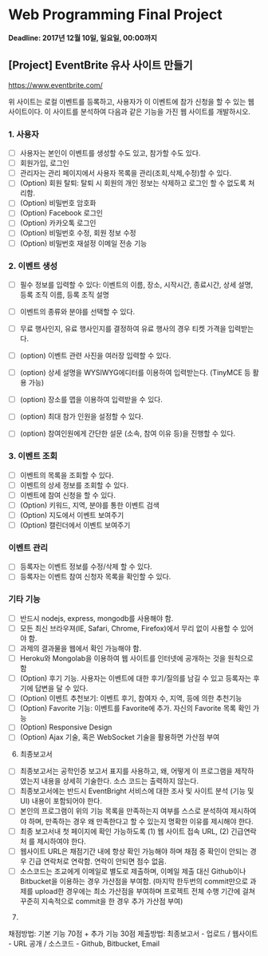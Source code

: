 # Web Programming Final Project
**Deadline: 2017년 12월 10일, 일요일, 00:00까지**

## [Project] EventBrite 유사 사이트 만들기
https://www.eventbrite.com/

위 사이트는 로컬 이벤트를 등록하고, 사용자가 이 이벤트에 참가 신청을 할 수 있는 웹사이트이다. 이 사이트를 분석하여 다음과 같은 기능을 가진 웹 사이트를 개발하시오.

### 1. 사용자
- [ ] 사용자는 본인이 이벤트를 생성할 수도 있고, 참가할 수도 있다.
- [ ] 회원가입, 로그인
- [ ] 관리자는 관리 페이지에서 사용자 목록을 관리(조회,삭제,수정)할 수 있다.
- [ ] (Option) 회원 탈퇴: 탈퇴 시 회원의 개인 정보는 삭제하고 로그인 할 수 없도록 처리함.
- [ ] (Option) 비밀번호 암호화
- [ ] (Option) Facebook 로그인 
- [ ] (Option) 카카오톡 로그인
- [ ] (Option) 비밀번호 수정, 회원 정보 수정
- [ ] (Option) 비밀번호 재설정 이메일 전송 기능

### 2. 이벤트 생성
- [ ] 필수 정보를 입력할 수 있다: 이벤트의 이름, 장소, 시작시간, 종료시간, 상세 설명, 등록 조직 이름, 등록 조직 설명
- [ ] 이벤트의 종류와 분야를 선택할 수 있다.
- [ ] 무료 행사인지, 유료 행사인지를 결정하여 유료 행사의 경우 티켓 가격을 입력받는다.
- [ ] (option) 이벤트 관련 사진을 여러장 입력할 수 있다.
- [ ] (option) 상세 설명을 WYSIWYG에디터를 이용하여 입력받는다. (TinyMCE 등 활용 가능)
- [ ] (option) 장소를 맵을 이용하여 입력받을 수 있다.
- [ ] (option) 최대 참가 인원을 설정할 수 있다.
- [ ] (option) 참여인원에게 간단한 설문 (소속, 참여 이유 등)을 진행할 수 있다.


### 3. 이벤트 조회

- [ ] 이벤트의 목록을 조회할 수 있다.
- [ ] 이벤트의 상세 정보를 조회할 수 있다.
- [ ] 이벤트에 참여 신청을 할 수 있다. 
- [ ] (Option) 키워드, 지역, 분야를 통한 이벤트 검색
- [ ] (Option) 지도에서 이벤트 보여주기
- [ ] (Option) 캘린더에서 이벤트 보여주기

### 이벤트 관리

- [ ] 등록자는 이벤트 정보를 수정/삭제 할 수 있다.
- [ ] 등록자는 이벤트 참여 신청자 목록을 확인할 수 있다.

### 기타 기능

- [ ] 반드시 nodejs, express, mongodb를 사용해야 함.
- [ ] 모든 최신 브라우져(IE, Safari, Chrome, Firefox)에서 무리 없이 사용할 수 있어야 함.
- [ ] 과제의 결과물을 웹에서 확인 가능해야 함.
- [ ] Heroku와 Mongolab을 이용하여 웹 사이트를 인터넷에 공개하는 것을 원칙으로 함
- [ ] (Option) 후기 기능. 사용자는 이벤트에 대한 후기/질의를 남길 수 있고 등록자는 후기에 답변을 달 수 있다.
- [ ] (Option) 이벤트 추천보기: 이벤트 후기, 참여자 수, 지역, 등에 의한 추천기능
- [ ] (Option) Favorite 기능: 이벤트를 Favorite에 추가. 자신의 Favorite 목록 확인 가능
- [ ] (Option) Responsive Design
- [ ] (Option) Ajax 기술, 혹은 WebSocket 기술을 활용하면 가산점 부여 

6. 최종보고서
- [ ] 최종보고서는 공학인증 보고서 표지를 사용하고, 왜, 어떻게 이 프로그램을 제작하였는지 내용을 상세히 기술한다. 소스 코드는 출력하지 않는다. 
- [ ] 최종보고서에는 반드시 EventBright 서비스에 대한 조사 및 사이트 분석 (기능 및 UI) 내용이 포함되어야 한다.
- [ ] 본인의 프로그램이 위의 기능 목록을 만족하는지 여부를 스스로 분석하여 제시하여야 하며, 만족하는 경우 왜 만족한다고 할 수 있는지 명확한 이유를 제시해야 한다.
- [ ] 최종 보고서내 첫 페이지에 확인 가능하도록 (1) 웹 사이트 접속 URL, (2) 긴급연락처 를 제시하여야 한다.
- [ ] 웹사이트 URL은 채점기간 내에 항상 확인 가능해야 하며 채점 중 확인이 안되는 경우 긴급 연락처로 연락함. 연락이 안되면 점수 없음.
- [ ] 소스코드는 조교에게 이메일로 별도로 제출하며, 이메일 제출 대신 Github이나 Bitbucket을 이용하는 경우 가산점을 부여함. (마지막 한두번의 commit만으로 과제를 upload한 경우에는 최소 가산점을 부여하며 프로젝트 전체 수행 기간에 걸쳐 꾸준히 지속적으로 commit을 한 경우 추가 가산점 부여)

7. 
채점방법: 기본 기능 70점 + 추가 기능 30점 
제출방법: 최종보고서 - 업로드 / 웹사이트 - URL 공개 / 소스코드 - Github, Bitbucket, Email



